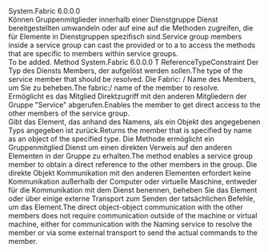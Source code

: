 <Type Name="IServiceGroupPartition" FullName="System.Fabric.IServiceGroupPartition">
  <TypeSignature Language="C#" Value="public interface IServiceGroupPartition" />
  <TypeSignature Language="ILAsm" Value=".class public interface auto ansi abstract IServiceGroupPartition" />
  <TypeSignature Language="DocId" Value="T:System.Fabric.IServiceGroupPartition" />
  <TypeSignature Language="VB.NET" Value="Public Interface IServiceGroupPartition" />
  <TypeSignature Language="F#" Value="type IServiceGroupPartition = interface" />
  <AssemblyInfo>
    <AssemblyName>System.Fabric</AssemblyName>
    <AssemblyVersion>6.0.0.0</AssemblyVersion>
  </AssemblyInfo>
  <Interfaces />
  <Docs>
    <summary>
      <para><span data-ttu-id="f7c56-101">Können Gruppenmitglieder innerhalb einer Dienstgruppe Dienst bereitgestellten umwandeln <see cref="T:System.Fabric.IStatefulServicePartition" /> oder <see cref="T:System.Fabric.IStatelessServicePartition" /> auf eine <see cref="T:System.Fabric.IServiceGroupPartition" /> auf die Methoden zugreifen, die für Elemente in Dienstgruppen spezifisch sind.</span><span class="sxs-lookup"><span data-stu-id="f7c56-101">Service group members inside a service group can cast the provided <see cref="T:System.Fabric.IStatefulServicePartition" /> or <see cref="T:System.Fabric.IStatelessServicePartition" /> to a <see cref="T:System.Fabric.IServiceGroupPartition" /> to access the methods that are specific to members within service groups.</span></span></para>
    </summary>
    <remarks>To be added.</remarks>
  </Docs>
  <Members>
    <Member MemberName="ResolveMember&lt;T&gt;">
      <MemberSignature Language="C#" Value="public T ResolveMember&lt;T&gt; (Uri name) where T : class;" />
      <MemberSignature Language="ILAsm" Value=".method public hidebysig newslot virtual instance !!T ResolveMember&lt;class T&gt;(class System.Uri name) cil managed" />
      <MemberSignature Language="DocId" Value="M:System.Fabric.IServiceGroupPartition.ResolveMember``1(System.Uri)" />
      <MemberSignature Language="VB.NET" Value="Public Function ResolveMember(Of T As Class) (name As Uri) As T" />
      <MemberSignature Language="F#" Value="abstract member ResolveMember : Uri -&gt; 'T (requires 'T : null)" Usage="iServiceGroupPartition.ResolveMember name" />
      <MemberType>Method</MemberType>
      <AssemblyInfo>
        <AssemblyName>System.Fabric</AssemblyName>
        <AssemblyVersion>6.0.0.0</AssemblyVersion>
      </AssemblyInfo>
      <ReturnValue>
        <ReturnType>T</ReturnType>
      </ReturnValue>
      <TypeParameters>
        <TypeParameter Name="T">
          <Constraints>
            <ParameterAttribute>ReferenceTypeConstraint</ParameterAttribute>
          </Constraints>
        </TypeParameter>
      </TypeParameters>
      <Parameters>
        <Parameter Name="name" Type="System.Uri" />
      </Parameters>
      <Docs>
        <typeparam name="T">
          <para><span data-ttu-id="f7c56-102">Der Typ des Diensts Members, der aufgelöst werden sollen.</span><span class="sxs-lookup"><span data-stu-id="f7c56-102">The type of the service member that should be resolved.</span></span></para>
        </typeparam>
        <param name="name">
          <para><span data-ttu-id="f7c56-103">Die <c>Fabric: /</c> Name des Members, um Sie zu beheben.</span><span class="sxs-lookup"><span data-stu-id="f7c56-103">The <c>fabric:/</c> name of the member to resolve.</span></span></para>
        </param>
        <summary>
          <para><span data-ttu-id="f7c56-104">Ermöglicht es das Mitglied Direktzugriff mit den anderen Mitgliedern der Gruppe "Service" abgerufen.</span><span class="sxs-lookup"><span data-stu-id="f7c56-104">Enables the member to get direct access to the other members of the service group.</span></span></para>
        </summary>
        <returns>
          <para><span data-ttu-id="f7c56-105">Gibt das Element, das anhand des Namens, als ein Objekt des angegebenen Typs angegeben ist zurück.</span><span class="sxs-lookup"><span data-stu-id="f7c56-105">Returns the member that is specified by name as an object of the specified type.</span></span></para>
        </returns>
        <remarks>
          <para><span data-ttu-id="f7c56-106">Die <see cref="M:System.Fabric.IServiceGroupPartition.ResolveMember``1(System.Uri)" /> Methode ermöglicht ein Gruppenmitglied Dienst um einen direkten Verweis auf den anderen Elementen in der Gruppe zu erhalten.</span><span class="sxs-lookup"><span data-stu-id="f7c56-106">The <see cref="M:System.Fabric.IServiceGroupPartition.ResolveMember``1(System.Uri)" /> method enables a service group member to obtain a direct reference to the other members in the group.</span></span> <span data-ttu-id="f7c56-107">Die direkte Objekt Kommunikation mit den anderen Elementen erfordert keine Kommunikation außerhalb der Computer oder virtuelle Maschine, entweder für die Kommunikation mit dem Dienst benennen, beheben Sie das Element oder über einige externe Transport zum Senden der tatsächlichen Befehle, um das Element.</span><span class="sxs-lookup"><span data-stu-id="f7c56-107">The direct object-object communication with the other members does not require communication outside of the machine or virtual machine, either for communication with the Naming service to resolve the member or via some external transport to send the actual commands to the member.</span></span></para>
        </remarks>
      </Docs>
    </Member>
  </Members>
</Type>